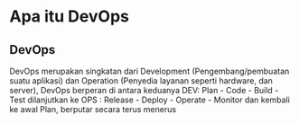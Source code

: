 # Apa itu DevOps

## DevOps
DevOps merupakan singkatan dari Development (Pengembang/pembuatan suatu aplikasi) dan Operation (Penyedia layanan seperti hardware, dan server), DevOps berperan di antara keduanya 
DEV: Plan - Code - Build - Test dilanjutkan ke OPS : Release - Deploy - Operate - Monitor dan kembali ke awal Plan, berputar secara terus menerus
